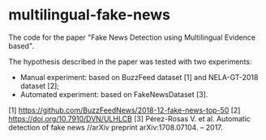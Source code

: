 # multilingual-fake-news

The code for the paper "Fake News Detection using Multilingual Evidence based".

The hypothesis described in the paper was tested with two experiments:

- Manual experiment: based on BuzzFeed dataset [1] and NELA-GT-2018 dataset [2];
- Automated experiment: based on FakeNewsDataset [3].

[1] https://github.com/BuzzFeedNews/2018-12-fake-news-top-50
[2] https://doi.org/10.7910/DVN/ULHLCB
[3] Pérez-Rosas V. et al. Automatic detection of fake news //arXiv preprint arXiv:1708.07104. – 2017.